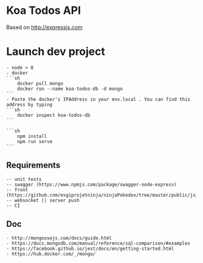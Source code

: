 # Koa Todos API

Based on http://expressjs.com

# Launch dev project
    - node > 8
    - docker
    ```sh
        docker pull mongo
        docker run --name koa-todos-db -d mongo
    ```
    - Paste the docker's IPAddress in your env.local . You can find this address by typing 
    ```sh
        docker inspect koa-todos-db
    ```

    ```sh
        npm install
        npm run serve
    ```

## Requirements 
    -- unit tests
    -- swagger (https://www.npmjs.com/package/swagger-node-express)
    -- front (https://github.com/esgiprojetninja/ninjaPokedex/tree/master/public/js)
    -- websocket || server push
    -- CI


## Doc
    - http://mongoosejs.com/docs/guide.html
    - https://docs.mongodb.com/manual/reference/sql-comparison/#examples
    - https://facebook.github.io/jest/docs/en/getting-started.html
    - https://hub.docker.com/_/mongo/
